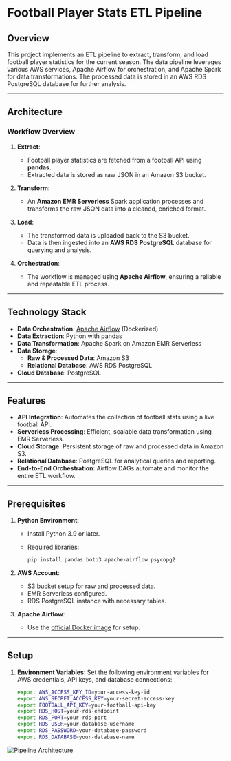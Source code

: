 # Football Player Stats ETL Pipeline

## Overview

This project implements an ETL pipeline to extract, transform, and load football player statistics for the current season. The data pipeline leverages various AWS services, Apache Airflow for orchestration, and Apache Spark for data transformations. The processed data is stored in an AWS RDS PostgreSQL database for further analysis.

---

## Architecture

### Workflow Overview

1. **Extract**:
   - Football player statistics are fetched from a football API using **pandas**.
   - Extracted data is stored as raw JSON in an Amazon S3 bucket.

2. **Transform**:
   - An **Amazon EMR Serverless** Spark application processes and transforms the raw JSON data into a cleaned, enriched format.

3. **Load**:
   - The transformed data is uploaded back to the S3 bucket.
   - Data is then ingested into an **AWS RDS PostgreSQL** database for querying and analysis.

4. **Orchestration**:
   - The workflow is managed using **Apache Airflow**, ensuring a reliable and repeatable ETL process.

---

## Technology Stack

- **Data Orchestration**: [Apache Airflow](https://airflow.apache.org/) (Dockerized)
- **Data Extraction**: Python with pandas
- **Data Transformation**: Apache Spark on Amazon EMR Serverless
- **Data Storage**:
  - **Raw & Processed Data**: Amazon S3
  - **Relational Database**: AWS RDS PostgreSQL
- **Cloud Database**: PostgreSQL

---

## Features

- **API Integration**: Automates the collection of football stats using a live football API.
- **Serverless Processing**: Efficient, scalable data transformation using EMR Serverless.
- **Cloud Storage**: Persistent storage of raw and processed data in Amazon S3.
- **Relational Database**: PostgreSQL for analytical queries and reporting.
- **End-to-End Orchestration**: Airflow DAGs automate and monitor the entire ETL workflow.

---

## Prerequisites

1. **Python Environment**:
   - Install Python 3.9 or later.
   - Required libraries:

     ```bash
     pip install pandas boto3 apache-airflow psycopg2
     ```

2. **AWS Account**:
   - S3 bucket setup for raw and processed data.
   - EMR Serverless configured.
   - RDS PostgreSQL instance with necessary tables.
3. **Apache Airflow**:
   - Use the [official Docker image](https://airflow.apache.org/docs/docker-stack/) for setup.

---

## Setup

1. **Environment Variables**:
   Set the following environment variables for AWS credentials, API keys, and database connections:

   ```bash
   export AWS_ACCESS_KEY_ID=your-access-key-id
   export AWS_SECRET_ACCESS_KEY=your-secret-access-key
   export FOOTBALL_API_KEY=your-football-api-key
   export RDS_HOST=your-rds-endpoint
   export RDS_PORT=your-rds-port
   export RDS_USER=your-database-username
   export RDS_PASSWORD=your-database-password
   export RDS_DATABASE=your-database-name

![Pipeline Architecture](pipeline_architecture.jpg)
